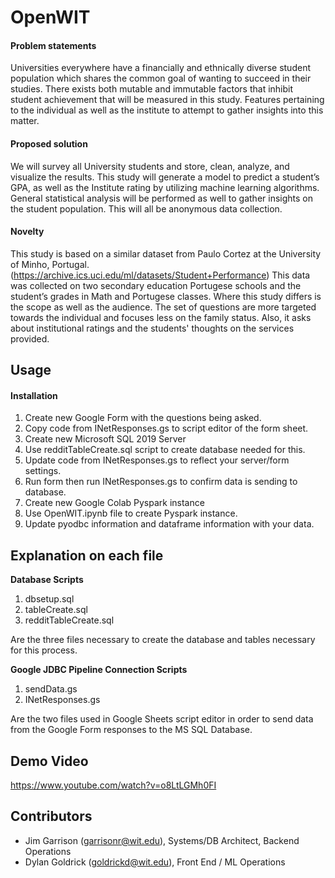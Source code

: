 # OpenWIT

#### Problem statements

Universities everywhere have a financially and ethnically diverse student population which shares the common goal of wanting to succeed in their studies. There exists both mutable and immutable factors that inhibit student achievement that will be measured in this study. Features pertaining to the individual as well as the institute to attempt to gather insights into this matter.

#### Proposed solution
We will survey all University students and store, clean, analyze, and visualize the results. This study will generate a model to predict a student’s GPA, as well as the Institute rating by utilizing machine learning algorithms. General statistical analysis will be performed as well to gather insights on the student population. This will all be anonymous data collection.

#### Novelty
This study is based on a similar dataset from Paulo Cortez at the University of Minho, Portugal.(https://archive.ics.uci.edu/ml/datasets/Student+Performance)  This data was collected on two secondary education Portugese schools and the student’s grades in Math and Portugese classes. Where this study differs is the scope as well as the audience. The set of questions are more targeted towards the individual and focuses less on the family status. Also, it asks about institutional ratings and the students' thoughts on the services provided.

## Usage

#### Installation

<ol>
  <li> Create new Google Form with the questions being asked. </li>
  <li> Copy code from INetResponses.gs to script editor of the form sheet.</li>
  <li> Create new Microsoft SQL 2019 Server</li>
  <li> Use redditTableCreate.sql script to create database needed for this. </li>
  <li> Update code from INetResponses.gs to reflect your server/form settings.</li>
  <li> Run form then run INetResponses.gs to confirm data is sending to database.</li>
  <li> Create new Google Colab Pyspark instance </li>
  <li> Use OpenWIT.ipynb file to create Pyspark instance. </li>
  <li> Update pyodbc information and dataframe information with your data. </li>
</ol>

## Explanation on each file

<b>Database Scripts</b><br>
<ol><li>dbsetup.sql</li>
<li>tableCreate.sql</li>
<li>redditTableCreate.sql</li></ol> 
<p>Are the three files necessary to create the database and tables necessary for this process.</p>

<b>Google JDBC Pipeline Connection Scripts</b><br>
<ol><li>sendData.gs</li>
<li>INetResponses.gs</li></ol>
<p>Are the two files used in Google Sheets script editor in order to send data from the Google Form responses to the MS SQL Database.</p>

## Demo Video
https://www.youtube.com/watch?v=o8LtLGMh0FI

## Contributors

* Jim Garrison (garrisonr@wit.edu), Systems/DB Architect, Backend Operations
* Dylan Goldrick (goldrickd@wit.edu), Front End / ML Operations
